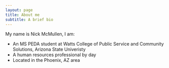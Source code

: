 ```yaml
---
layout: page
title: About me
subtitle: A brief bio
---
```


My name is Nick McMullen, I am: 

- An MS PEDA student at Watts College of Public Service and Community Solutions, Arizona State Univeristy
- A human resources professional by day
- Located in the Phoenix, AZ area


